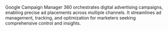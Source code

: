 Google Campaign Manager 360 orchestrates digital advertising campaigns, enabling precise ad placements across multiple
channels. It streamlines ad management, tracking, and optimization for marketers seeking comprehensive control and
insights.